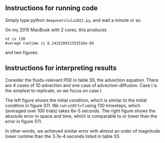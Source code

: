 ## Instructions for running code

Simply type python `deeponetslulu2021.py`, and wait a minute or so.

On my 2015 MacBook with 2 cores, this produces

```
nt is 130
Average runtime is 6.243228912353516e-05
```

and two figures.

## Instructions for interpreting results

Consider the fluids-relevant PDE in table S5, the advection equation. There are 4 cases of 1D advection and one case of advection-diffusion. Case I is the simplest to replicate, so we focus on case I.

The left figure shows the initial condition, which is similar to the initial condition in figure S11. We run until t=1 using 130 timesteps, which (averaged over 100 trials) takes 6e-5 seconds. The right figure shows the absolute error in space and time, which is comparable to or lower than the error in figure S11. 

In other words, we achieved similar error with almost an order of magnitude lower runtime than the 3.7e-4 seconds listed in table S5.